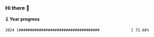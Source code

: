 ### Hi there :wave:

:hourglass_flowing_sand: **Year progress**

```txt
2024 [####################################              ] 72.68%
```
